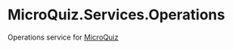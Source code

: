 # MicroQuiz.Services.Operations
Operations service for [MicroQuiz](https://github.com/zveorg/MicroQuiz)
